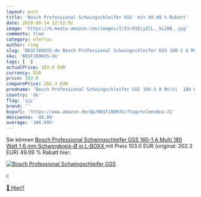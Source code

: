 ```yaml
---
layout: post
title: 'Bosch Professional Schwingschleifer GSS  mit 49.09 % Rabatt'
date: 2020-09-14 12:52:52
image: 'https://m.media-amazon.com/images/I/51rO1ELyZCL._SL200_.jpg'
comments: true
category: ofertas
author: ring
slug: 'B01FJ8OH3S-de Bosch Professional Schwingschleifer GSS 160-1 A Multi 180...'
sku: 'B01FJ8OH3S-de'
tags: [  ]
actualPrice: 103.0 EUR
currency: EUR
price: 103.0
comparePrice: 202.3 EUR
prodname: 'Bosch Professional Schwingschleifer GSS 160-1 A Multi  180 Watt  1 6 mm Schwingkreis-Ø  in L-BOXX '
country: 'de'
flag: '🇩🇪'
brand: ''
buyurl: 'https://www.amazon.de/dp/B01FJ8OH3S/?tag=tolees0ca-21'
descuento: '49.09'
average: '106.995'
---
```


Sie können [Bosch Professional Schwingschleifer GSS 160-1 A Multi  180 Watt  1 6 mm Schwingkreis-Ø  in L-BOXX ](https://www.amazon.de/dp/B01FJ8OH3S/?tag=tolees0ca-21) mit Preis 103.0 EUR (original: 202.3 EUR) 49.09 % Rabatt hier:

[![Bosch Professional Schwingschleifer GSS ](https://m.media-amazon.com/images/I/51rO1ELyZCL._SL200_.jpg)](https://www.amazon.de/dp/B01FJ8OH3S/?tag=tolees0ca-21)

ℹ️:


[🛒 Hier!!](https://www.amazon.de/dp/B01FJ8OH3S/?tag=tolees0ca-21)
